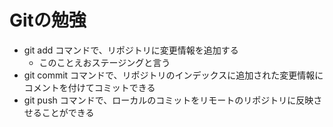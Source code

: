 # Gitの勉強
- git add コマンドで、リポジトリに変更情報を追加する
    - このことえおステージングと言う
- git commit コマンドで、リポジトリのインデックスに追加された変更情報にコメントを付けてコミットできる
- git push コマンドで、ローカルのコミットをリモートのリポジトリに反映させることができる